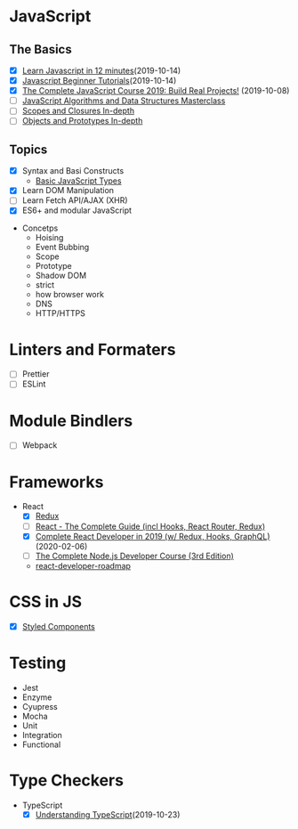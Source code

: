 # JavaScript

## The Basics
- [X] [Learn Javascript in 12 minutes](https://www.youtube.com/watch?v=Ukg_U3CnJWI)(2019-10-14)
- [X] [Javascript Beginner Tutorials](https://www.youtube.com/playlist?list=PL41lfR-6DnOrwYi5d824q9-Y6z3JdSgQa)(2019-10-14)
- [X] [The Complete JavaScript Course 2019: Build Real Projects!](https://www.udemy.com/the-complete-javascript-course/) (2019-10-08)
- [ ] [JavaScript Algorithms and Data Structures Masterclass](https://www.udemy.com/js-algorithms-and-data-structures-masterclass/)
- [ ] [Scopes and Closures In-depth](https://www.youtube.com/watch?v=O312eN5J2bc&list=PLqq-6Pq4lTTZ_LyvzfrndUOkIvOF4y-_c)
- [ ] [Objects and Prototypes In-depth](https://www.youtube.com/watch?v=fBpPfPjxOhc&list=PLqq-6Pq4lTTaflXUL0v3TSm86nodn0c_u)

## Topics
- [X] Syntax and Basi Constructs
  - [Basic JavaScript Types](https://javascript.info/types)
- [X] Learn DOM Manipulation
- [ ] Learn Fetch API/AJAX (XHR)
- [X] ES6+ and modular JavaScript
- Concetps
    - Hoising
    - Event Bubbing
    - Scope
    - Prototype
    - Shadow DOM
    - strict
    - how browser work
    - DNS
    - HTTP/HTTPS

# Linters and Formaters
- [ ] Prettier
- [ ] ESLint

# Module Bindlers
- [ ] Webpack

# Frameworks
- React
    - [X] [Redux](https://redux.js.org/)
    - [ ] [React - The Complete Guide (incl Hooks, React Router, Redux)](https://www.udemy.com/react-the-complete-guide-incl-redux/)
    - [X] [Complete React Developer in 2019 (w/ Redux, Hooks, GraphQL)](https://www.udemy.com/course/complete-react-developer-zero-to-mastery/)(2020-02-06)
    - [ ] [The Complete Node.js Developer Course (3rd Edition)](https://www.udemy.com/course/the-complete-nodejs-developer-course-2/)
    - [react-developer-roadmap](https://github.com/adam-golab/react-developer-roadmap/blob/master/README.md)

# CSS in JS
- [X] [Styled Components](https://www.styled-components.com/docs/basics)

# Testing
- Jest
- Enzyme
- Cyupress
- Mocha
- Unit
- Integration
- Functional

# Type Checkers
- TypeScript
    - [X] [Understanding TypeScript](https://www.udemy.com/course/understanding-typescript/)(2019-10-23)
